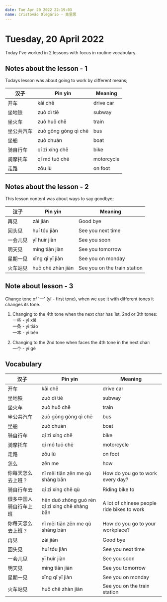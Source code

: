 ```yaml
---
date: Tue Apr 20 2022 22:19:03
name: Cristóvão Olegário - 克里思
---
```


# Tuesday, 20 April 2022

Today I've worked in 2 lessons with focus in routine vocabulary.

## Notes about the lesson - 1

Todays lesson was about going to work by different means;

| 汉子       | Pin yin              | Meaning    |
| ---------- | -------------------- | ---------- |
| 开车       | kāi chē              | drive car  |
| 坐地铁     | zuò dì tiě           | subway     |
| 坐火车     | zuò huǒ chē          | train      |
| 坐公共汽车 | zuò gōng gòng qì chē | bus        |
| 坐船       | zuò chuán            | boat       |
| 骑自行车   | qí zì xíng chē       | bike       |
| 骑摩托车   | qí mó tuō chē        | motorcycle |
| 走路       | zǒu lù               | on foot    |

## Notes about the lesson - 2

This lesson content was about ways to say goodbye;

| 汉子     | Pin yin           | Meaning                      |
| -------- | ----------------- | ---------------------------- |
| 再见     | zài jiàn          | Good bye                     |
| 回头见   | huí tóu jiàn      | See you next time            |
| 一会儿见 | yī huìr jiàn      | See you soon                 |
| 明天见   | míng tiān jiàn    | See you tomorrow             |
| 星期一见 | xīng qī yī jiàn   | See you on monday            |
| 火车站见 | huǒ chē zhàn jiàn | See you on the train station |

## Note about lesson - 3

Change tone of '一' (yī - first tone), when we use it with different tones it changes its tone.

1. Changing to the 4th tone when the next char has 1st, 2nd or 3th tones:  
   一些 - yì xiē  
   一条 - yì tiáo  
   一本 - yì běn

2. Changing to the 2nd tone when faces the 4th tone in the next char:  
   一个 - yí gè

## Vocabulary

| 汉子                   | Pin yin                                        | Meaning                                    |
| ---------------------- | ---------------------------------------------- | ------------------------------------------ |
| 开车                   | kāi chē                                        | drive car                                  |
| 坐地铁                 | zuò dì tiě                                     | subway                                     |
| 坐火车                 | zuò huǒ chē                                    | train                                      |
| 坐公共汽车             | zuò gōng gòng qì chē                           | bus                                        |
| 坐船                   | zuò chuán                                      | boat                                       |
| 骑自行车               | qí zì xíng chē                                 | bike                                       |
| 骑摩托车               | qí mó tuō chē                                  | motorcycle                                 |
| 走路                   | zǒu lù                                         | on foot                                    |
| 怎么                   | zěn me                                         | how                                        |
| 你每天怎么去上班？     | nǐ měi tiān zěn me qù shàng bān                | How do you go to work every day?           |
| 骑自行车去             | qí zì xíng chē qù                              | Riding bike to                             |
| 很多中国人骑自行车上班 | hěn duō zhōng guó rén qí zì xíng chē shàng bān | A lot of chinese people ride bikes to work |
| 你每天怎么去上班？     | nǐ měi tiān zěn me qù shàng bān                | How do you go to your workplace?           |
| 再见                   | zài jiàn                                       | Good bye                                   |
| 回头见                 | huí tóu jiàn                                   | See you next time                          |
| 一会儿见               | yī huìr jiàn                                   | See you soon                               |
| 明天见                 | míng tiān jiàn                                 | See you tomorrow                           |
| 星期一见               | xīng qī yī jiàn                                | See you on monday                          |
| 火车站见               | huǒ chē zhàn jiàn                              | See you on the train station               |
